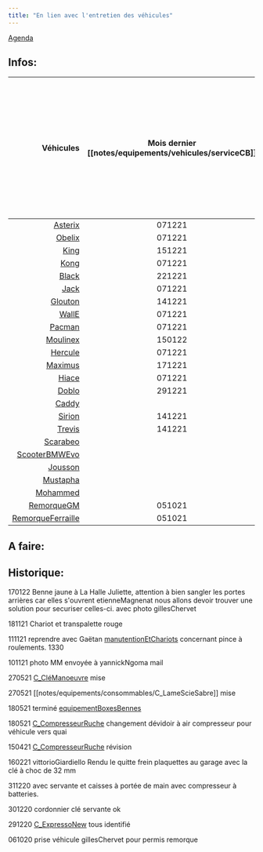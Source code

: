 ```yaml
---
title: "En lien avec l'entretien des véhicules"
---
```


[Agenda](notes/AgendaMaJournee.md) 
## Infos:
Véhicules | Mois dernier [[notes/equipements/vehicules/serviceCB]] | si "x" (n'est pas encore mis dans le véhicule) suivi par: V (pour Vignette 22) D (pour désinfectant main) B (pour bétadine pharmacie du véhicule) 
---: | :---: | :---
[Asterix](notes/equipements/vehicules/Asterix.md) | 071221 | 
[Obelix](notes/equipements/vehicules/Obelix.md) | 071221 |
[King](notes/equipements/vehicules/King.md) | 151221 | xV xD xB
[Kong](notes/equipements/vehicules/Kong.md) | 071221 | V D B
[Black](notes/equipements/vehicules/Black.md) | 221221 | xV xD xB
[Jack](notes/equipements/vehicules/Jack.md) | 071221 | V xD xB
[Glouton](notes/equipements/vehicules/Glouton.md) | 141221 | V D B
[WallE](notes/equipements/vehicules/WallE.md) | 071221 | V D B
[Pacman](notes/equipements/vehicules/Pacman.md) | 071221 | V D B
[Moulinex](notes/equipements/vehicules/Moulinex.md) | 150122 |V D B
[Hercule](notes/equipements/vehicules/Hercule.md) | 071221 |V D
[Maximus](notes/equipements/vehicules/Maximus.md) | 171221 |V D B
[Hiace](notes/equipements/vehicules/Hiace.md) | 071221 |V xD xB
[Doblo](notes/equipements/vehicules/Doblo.md) | 291221 |xV xD xB
[Caddy](notes/equipements/vehicules/Caddy.md) |  |xV xD
[Sirion](notes/equipements/vehicules/Sirion.md) | 141221 |V xD
[Trevis](notes/equipements/vehicules/Trevis.md) | 141221 |V xD
[Scarabeo](notes/equipements/vehicules/Scarabeo.md) |  |xV
[ScooterBMWEvo](notes/equipements/vehicules/ScooterBMWEvo.md) |  | xV
[Jousson](notes/equipements/vehicules/Jousson.md) |  | 
[Mustapha](notes/equipements/vehicules/Mustapha.md) |  |
[Mohammed](notes/equipements/vehicules/Mohammed.md) |  |
[RemorqueGM](notes/equipements/vehicules/RemorqueGM.md) | 051021 |
[RemorqueFerraille](notes/equipements/vehicules/RemorqueFerraille.md) | 051021 | 

## A faire: 

## Historique:
170122 Benne jaune à La Halle Juliette, attention à bien sangler les portes arrières car elles s'ouvrent etienneMagnenat nous allons devoir trouver une solution pour securiser celles-ci. avec photo gillesChervet

181121 Chariot et transpalette rouge

111121 reprendre avec Gaëtan [manutentionEtChariots](notes/utilisateurs/fournisseurs/manutentionEtChariots.md) concernant pince à roulements. 1330

101121 photo MM envoyée à yannickNgoma mail

270521 [C_CléManoeuvre](notes/equipements/consommables/C_CléManoeuvre.md) mise

270521 [[notes/equipements/consommables/C_LameScieSabre]] mise 

180521 terminé [equipementBoxesBennes](notes/equipements/vehicules/equipementBoxesBennes.md) 

180521 [C_CompresseurRuche](notes/equipements/consommables/C_CompresseurRuche.md) changement dévidoir à air compresseur pour véhicule vers quai

150421 [C_CompresseurRuche](notes/equipements/consommables/C_CompresseurRuche.md) révision 

160221 vittorioGiardiello Rendu le quitte frein plaquettes au garage avec la clé à choc de 32 mm

311220 avec servante et caisses à portée de main avec compresseur à batteries.

301220 cordonnier clé servante ok

291220 [C_ExpressoNew](notes/equipements/consommables/C_ExpressoNew.md) tous identifié 

061020 prise véhicule gillesChervet pour permis remorque